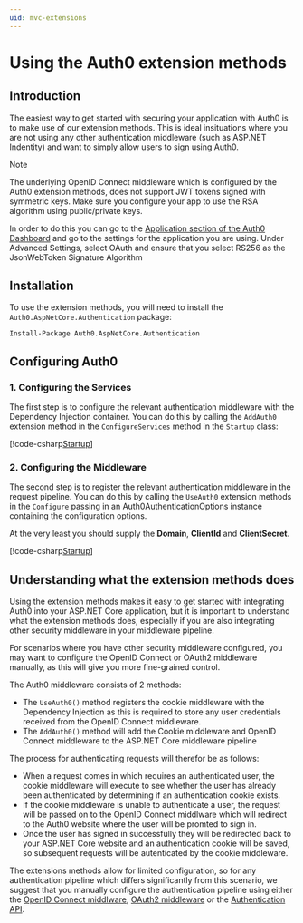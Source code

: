 ```yaml
---
uid: mvc-extensions
---
```


# Using the Auth0 extension methods

## Introduction

The easiest way to get started with securing your application with Auth0 is to make use of our extension methods. This is ideal insituations where you are not using any other authentication middleware (such as ASP.NET Indentity) and want to simply allow users to sign using Auth0.

> [!NOTE]
> The underlying OpenID Connect middleware which is configured by the Auth0 extension methods, does not support JWT tokens signed with symmetric keys. Make sure you configure your app to use the RSA algorithm using public/private keys.
>
> In order to do this you can go to the [Application section of the Auth0 Dashboard](https://manage.auth0.com/#/applications) and go to the settings for the application you are using. Under Advanced Settings, select OAuth and ensure that you select RS256 as the JsonWebToken Signature Algorithm

## Installation

To use the extension methods, you will need to install the `Auth0.AspNetCore.Authentication` package:

```
Install-Package Auth0.AspNetCore.Authentication
```

## Configuring Auth0

### 1. Configuring the Services

The first step is to configure the relevant authentication middleware with the Dependency Injection container. You can do this by calling the `AddAuth0` extension method in the `ConfigureServices` method in the `Startup` class:

[!code-csharp[Startup](snippets/extensions-services.cs?highlight=4)]

### 2. Configuring the Middleware

The second step is to register the relevant authentication middleware in the request pipeline. You can do this by calling the `UseAuth0` extension methods in the `Configure` passing in an Auth0AuthenticationOptions instance containing the configuration options. 

At the very least you should supply the  **Domain**, **ClientId** and **ClientSecret**.

[!code-csharp[Startup](snippets/extensions-app.cs?highlight=19-24)]

## Understanding what the extension methods does

Using the extension methods makes it easy to get started with integrating Auth0 into your ASP.NET Core application, but it is important to understand what the extension methods does, especially if you are also integrating other security middleware in your middleware pipeline.

For scenarios where you have other security middleware configured, you may want to configure the OpenID Connect or OAuth2 middleware manually, as this will give you more fine-grained control.

The Auth0 middleware consists of 2 methods:

* The `UseAuth0()` method registers the cookie middleware with the Dependency Injection as this is required to store any user credentials received from the OpenID Connect middleware.
* The `AddAuth0()` method will add the Cookie middleware and OpenID Connect middleware to the ASP.NET Core middleware pipeline

The process for authenticating requests will therefor be as follows:

* When a request comes in which requires an authenticated user, the cookie middleware will execute to see whether the user has already been authenticated by determining if an authentication cookie exists.
* If the cookie middleware is unable to authenticate a user, the request will be passed on to the OpenID Connect middlware which will redirect to the Auth0 website where the user will be promted to sign in.
* Once the user has signed in successfully they will be redirected back to your ASP.NET Core website and an authentication cookie will be saved, so subsequent requests will be autenticated by the cookie middleware.

The extensions methods allow for limited configuration, so for any authentication pipeline which differs significantly from this scenario, we suggest that you manually configure the authentication pipeline using either the [OpenID Connect middlware](xref:mvc-openid-connect), [OAuth2 middleware](xref:mvc-oauth2) or the [Authentication API](xref:mvc-auth-api).